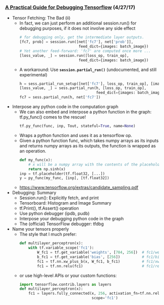 ### [A Practical Guide for Debugging Tensorflow](https://wookayin.github.io/tensorflow-talk-debugging) (4/27/17)
* Tensor Fetching: The Bad (ii)
  * In fact, we can just perform an additional session.run() for debugging purposes, if it does not involve any side effect
    ```python
    # for debugging only, get the intermediate layer outputs.
    [fc7, prob] = session.run([net['fc7'], net['prob']],
                               feed_dict={images: batch_image})
    # Yet another feed-forward: 'fc7' are computed once more ...
    [loss_value, _] = session.run([loss_op, train_op],
                               feed_dict={images: batch_image})
    ```
  * A workaround: Use **`session.partial_run()`** (undocumented, and still experimental)
    ```python
    h = sess.partial_run_setup([net['fc7'], loss_op, train_op], [images])
    [loss_value, _] = sess.partial_run(h, [loss_op, train_op],
                                       feed_dict={images: batch_image})
    fc7 = sess.partial_run(h, net['fc7'])
    ```
* Interpose any python code in the computation graph
  * We can also embed and interpose a python function in the graph: tf.py_func() comes to the rescue!
    ```python
    tf.py_func(func, inp, Tout, stateful=True, name=None)
    ```
  * Wraps a python function and uses it as a tensorflow op.
  * Given a python function func, which takes numpy arrays as its inputs and returns numpy arrays as its outputs, the function is wrapped as an operation.
    ```python
    def my_func(x):
        # x will be a numpy array with the contents of the placeholder below
        return np.sinh(x)
    inp = tf.placeholder(tf.float32, [...])
    y = py_func(my_func, [inp], [tf.float32])
    ```
  * https://www.tensorflow.org/extras/candidate_sampling.pdf
* Debugging: Summary
  * Session.run(): Explicitly fetch, and print
  * Tensorboard: Histogram and Image Summary
  * tf.Print(), tf.Assert() operation
  * Use python debugger (ipdb, pudb)
  * Interpose your debugging python code in the graph
  * The (official) TensorFlow debugger: tfdbg
* Name your tensors properly
  * The style that I much prefer:
    ```python
    def multilayer_perceptron(x):
        with tf.variable_scope('fc1'):
            W_fc1 = tf.get_variable('weights', [784, 256])  # fc1/weights
            b_fc1 = tf.get_variable('bias', [256])          # fc1/bias
            fc1 = tf.nn.xw_plus_b(x, W_fc1, b_fc1)          # fc1/xw_plus_b
            fc1 = tf.nn.relu(fc1)                           # fc1/relu
    ```
  * or use high-level APIs or your custom functions:
    ```python
    import tensorflow.contrib.layers as layers
    def multilayer_perceptron(x):
        fc1 = layers.fully_connected(x, 256, activation_fn=tf.nn.relu,
                                     scope='fc1')
    ```